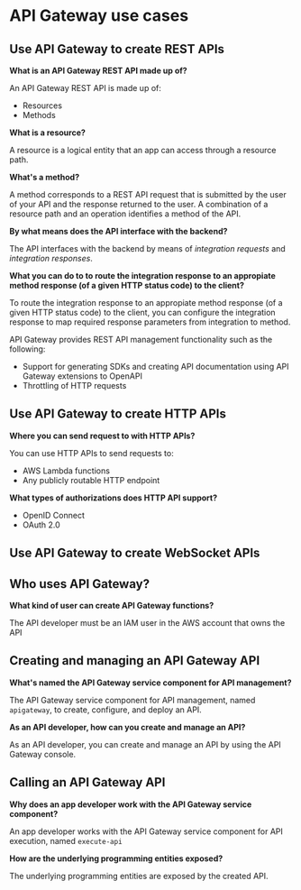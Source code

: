 # API Gateway use cases

## Use API Gateway to create REST APIs

**What is an API Gateway REST API made up of?**

An API Gateway REST API is made up of:

* Resources
* Methods

**What is a resource?**

A resource is a logical entity that an app can access through a resource path.

**What's a method?**

A method corresponds to a REST API request that is submitted by the user of your API and the response returned to the user. A combination of a resource path and an operation identifies a method of the API.

**By what means does the API interface with the backend?**

The API interfaces with the backend by means of *integration requests* and *integration responses*.

**What you can do to to route the integration response to an appropiate method response (of a given HTTP status code) to the client?**

To route the integration response to an appropiate method response (of a given HTTP status code) to the client, you can configure the integration response to map required response parameters from integration to method.

API Gateway provides REST API management functionality such as the following:

* Support for generating SDKs and creating API documentation using API Gateway extensions to OpenAPI
* Throttling of HTTP requests

## Use API Gateway to create HTTP APIs

**Where you can send request to with HTTP APIs?**

You can use HTTP APIs to send requests to:

* AWS Lambda functions
* Any publicly routable HTTP endpoint

**What types of authorizations does HTTP API support?**

* OpenID Connect
* OAuth 2.0

## Use API Gateway to create WebSocket APIs

## Who uses API Gateway?

**What kind of user can create API Gateway functions?**

The API developer must be an IAM user in the AWS account that owns the API

## Creating and managing an API Gateway API

**What's named the API Gateway service component for API management?**

The API Gateway service component for API management, named `apigateway`, to create, configure, and deploy an API.

**As an API developer, how can you create and manage an API?**

As an API developer, you can create and manage an API by using the API Gateway console.

## Calling an API Gateway API

**Why does an app developer work with the API Gateway service component?**

An app developer works with the API Gateway service component for API execution, named `execute-api`

**How are the underlying programming entities exposed?**

The underlying programming entities are exposed by the created API.